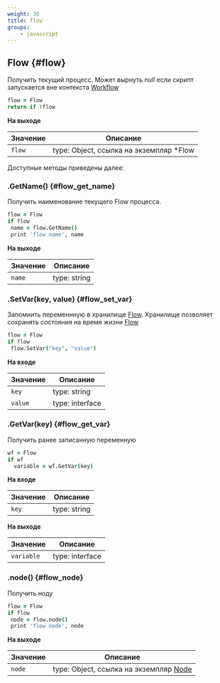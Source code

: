 ```yaml
---
weight: 30
title: flow
groups:
    - javascript
---
```


## Flow {#flow}

Получить текущий процесс. Может вырнуть *null* если скрипт запускается 
вне контекста [Workflow](#workflow)

```coffeescript
flow = Flow
return if !flow
```

**На выходе**

**Значение** | **Описание**
-------------|--------------
  `flow`     | type: Object, ссылка на экземпляр *Flow 
  
Доступные методы приведены далее:

### .GetName() {#flow_get_name}

Получить наименование текущего Flow процесса.

```coffeescript
flow = Flow
if flow
 name = flow.GetName()
 print 'flow name', name
```

**На выходе**

**Значение** | **Описание**
-------------|--------------
  `name`     | type: string


### .SetVar(key, value) {#flow_set_var}

Запомнить переменнную в хранилище [Flow](#flow). Хранилище позволяет 
сохранять состояния на время жизни [Flow](#flow)

```coffeescript
flow = Flow
if flow
 flow.SetVar("key", "value")
```

**На входе**

**Значение** | **Описание**
-------------|--------------
  `key`      | type: string
  `value`    | type: interface

### .GetVar(key) {#flow_get_var}

Получить ранее записанную переменную

```coffeescript
wf = Flow
if wf
  variable = wf.GetVar(key)
```

**На входе**

**Значение** | **Описание**
-------------|--------------
  `key`      | type: string

**На выходе**

**Значение** | **Описание**
-------------|--------------
  `variable` | type: interface
  
### .node() {#flow_node}

Получить ноду

```coffeescript
flow = Flow
if flow
 node = flow.node()
 print 'flow node', node
```

**На выходе**

**Значение** | **Описание**
-------------|--------------
  `node`     | type: Object, ссылка на экземпляр [Node](#node) 
